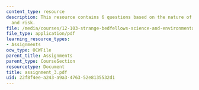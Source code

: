 ```yaml
---
content_type: resource
description: This resource contains 6 questions based on the nature of uncertainty
  and risk.
file: /media/courses/12-103-strange-bedfellows-science-and-environmental-policy-fall-2005/22f8f4eea243a9a3476352e8135532d1_assignment_3.pdf
file_type: application/pdf
learning_resource_types:
- Assignments
ocw_type: OCWFile
parent_title: Assignments
parent_type: CourseSection
resourcetype: Document
title: assignment_3.pdf
uid: 22f8f4ee-a243-a9a3-4763-52e8135532d1
---
```

